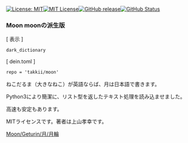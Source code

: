 [![License: MIT](https://img.shields.io/badge/License-MIT-yellow.svg)](https://opensource.org/licenses/MIT)[![MIT License](http://img.shields.io/badge/license-MIT-blue.svg?style=flat)](LICENSE)[![GitHub release](https://img.shields.io/github/release/takkii/moon.svg?style=flat)](GitHub)[![GitHub Status](https://img.shields.io/github/last-commit/takkii/moon.svg?style=flat)](GitHub)

### Moon moonの派生版

[ 表示 ]

```markdown
dark_dictionary
```

[ dein.toml ]

```markdown
repo = 'takkii/moon'
```

ねこだるま（大きなねこ）が英語ならば、月は日本語で書きます。

Python3により簡潔に、リスト型を返したテキスト処理を読み込ませました。

高速も安定もあります。

MITライセンスです。著者は上山孝幸です。

[ Moon/Geturin/月/月輪 ](https://pypi.org/project/geturin/)
